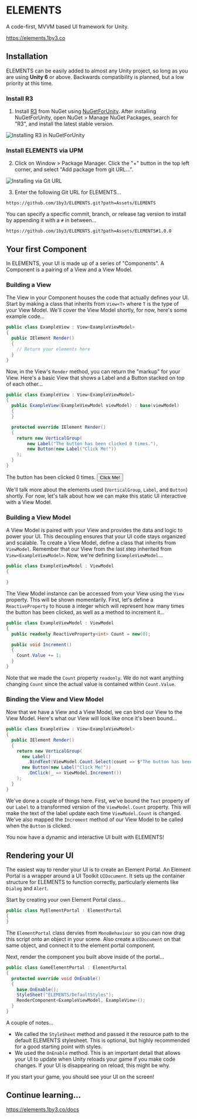 # ELEMENTS

A code-first, MVVM based UI framework for Unity.

https://elements.1by3.co

## Installation

ELEMENTS can be easily added to almost any Unity project, so long as you are using **Unity 6** or above. Backwards compatibility is planned, but a low priority at this time.

### Install R3

1. Install [R3](https://github.com/Cysharp/R3) from NuGet using [NuGetForUnity](https://github.com/GlitchEnzo/NuGetForUnity). After installing NuGetForUnity, open NuGet > Manage NuGet Packages, search for "R3", and install the latest stable version.

![Installing R3 in NuGetForUnity](https://elements.1by3.co/_next/image?url=%2F_next%2Fstatic%2Fmedia%2Fr3-via-nuget.fb776318.png&w=1920&q=75&dpl=dpl_9sihqjQS56N5eEjwAgZyAXtKGVYE)

### Install ELEMENTS via UPM

2. Click on Window > Package Manager. Click the "+" button in the top left corner, and select "Add package from git URL...".

![Installing via Git URL](https://elements.1by3.co/_next/image?url=%2F_next%2Fstatic%2Fmedia%2Finstall-via-git-url.058675f9.png&w=1920&q=75&dpl=dpl_9sihqjQS56N5eEjwAgZyAXtKGVYE)

3. Enter the following Git URL for ELEMENTS...

```
https://github.com/1by3/ELEMENTS.git?path=Assets/ELEMENTS
```

You can specify a specific commit, branch, or release tag version to install by appending it with a `#` in between...

```
https://github.com/1by3/ELEMENTS.git?path=Assets/ELEMENTS#1.0.0
```

## Your first Component

In ELEMENTS, your UI is made up of a series of "Components". A Component is a pairing of a View and a View Model.

### Building a View

The View in your Component houses the code that actually defines your UI. Start by making a class that inherits from `View<T>` where `T` is the type of your View Model. We'll cover the View Model shortly, for now, here's some example code...

```csharp
public class ExampleView : View<ExampleViewModel>
{
  public IElement Render()
  {
    // Return your elements here
  }
}
```

Now, in the View's `Render` method, you can return the "markup" for your View. Here's a basic View that shows a Label and a Button stacked on top of each other...

```csharp
public class ExampleView : View<ExampleViewModel>
{
  public ExampleView(ExampleViewModel viewModel) : base(viewModel)
  {
  }

  protected override IElement Render()
  {
    return new VerticalGroup(
        new Label("The button has been clicked 0 times."),
        new Button(new Label("Click Me!"))
    );
  }
}
```

<Example title="ExampleView">
  <div>
    <Label>The button has been clicked 0 times.</Label>
    <Button variant="outline">Click Me!</Button>
  </div>
</Example>

We'll talk more about the elements used (`VerticalGroup`, `Label`, and `Button`) shortly. For now, let's talk about how we can make this static UI interactive with a View Model.

### Building a View Model

A View Model is paired with your View and provides the data and logic to power your UI. This decoupling ensures that your UI code stays organized and scalable. To create a View Model, define a class that inherits from `ViewModel`. Remember that our View from the last step inherited from `View<ExampleViewModel>`. Now, we're defining `ExampleViewModel`...

```csharp
public class ExampleViewModel : ViewModel
{

}
```

The View Model instance can be accessed from your View using the `View` property. This will be shown momentarily. First, let's define a `ReactiveProperty` to house a integer which will represent how many times the button has been clicked, as well as a method to increment it...

```csharp
public class ExampleViewModel : ViewModel
{
  public readonly ReactiveProperty<int> Count = new(0);

  public void Increment()
  {
    Count.Value += 1;
  }
}
```

Note that we made the `Count` property `readonly`. We do not want anything changing `Count` since the actual value is contained within `Count.Value`.

### Binding the View and View Model

Now that we have a View and a View Model, we can bind our View to the View Model. Here's what our View will look like once it's been bound...

```csharp
public class ExampleView : View<ExampleViewModel>
{
  public IElement Render()
  {
    return new VerticalGroup(
      new Label()
        .BindText(ViewModel.Count.Select(count => $"The button has been clicked {count} times.")),
      new Button(new Label("Click Me!"))
        .OnClick(_ => ViewModel.Increment())
    );
  }
}
```

We've done a couple of things here. First, we've bound the `Text` property of our `Label` to a transformed version of the `ViewModel.Count` property. This will make the text of the label update each time `ViewModel.Count` is changed. We've also mapped the `Increment` method of our View Model to be called when the `Button` is clicked.

You now have a dynamic and interactive UI built with ELEMENTS!

## Rendering your UI

The easiest way to render your UI is to create an Element Portal. An Element Portal is a wrapper around a UI Toolkit `UIDocument`. It sets up the container structure for ELEMENTS to function correctly, particularly elements like `Dialog` and `Alert`.

Start by creating your own Element Portal class...

```csharp
public class MyElementPortal : ElementPortal
{
}
```

The `ElementPortal` class dervies from `MonoBehaviour` so you can now drag this script onto an object in your scene. Also create a `UIDocument` on that same object, and connect it to the element portal component.

Next, render the component you built above inside of the portal...

```csharp
public class GameElementPortal : ElementPortal
{
  protected override void OnEnable()
  {
    base.OnEnable();
    StyleSheet("ELEMENTS/DefaultStyles");
    RenderComponent<ExampleViewModel, ExampleView>();
  }
}
```

A couple of notes...

- We called the `StyleSheet` method and passed it the resource path to the default ELEMENTS stylesheet. This is optional, but highly recommended for a good starting point with styles.
- We used the `OnEnable` method. This is an important detail that allows your UI to update when Unity reloads your game if you make code changes. If your UI is disappearing on reload, this might be why.

If you start your game, you should see your UI on the screen!

## Continue learning...

https://elements.1by3.co/docs
